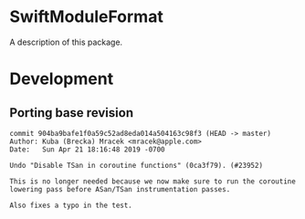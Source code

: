 # SwiftModuleFormat

A description of this package.

# Development

## Porting base revision

```
commit 904ba9bafe1f0a59c52ad8eda014a504163c98f3 (HEAD -> master)
Author: Kuba (Brecka) Mracek <mracek@apple.com>
Date:   Sun Apr 21 18:16:48 2019 -0700

Undo "Disable TSan in coroutine functions" (0ca3f79). (#23952)

This is no longer needed because we now make sure to run the coroutine lowering pass before ASan/TSan instrumentation passes.

Also fixes a typo in the test.
```
